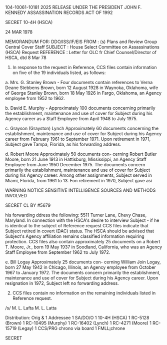 104-10061-10181
2025 RELEASE UNDER THE PRESIDENT JOHN F. KENNEDY ASSASSINATION RECORDS ACT OF 1992

SECRET 10-4H (HSCA)

24 MAR 1978

MEMORANDUM FOR: DDO/ISS/IF/EIS
FROM : (s)
Plans and Review Group
Central Cover Staff
SUBJECT : House Select Committee on Assassinations
(HSCA) Request
REFERENCE : Letter for OLC fr Chief Counsel/Director
of HSCA, dtd 8 Mar 78

1. In response to the request in Reference, CCS files
contain information on five of the 19 individuals listed, as
follows:

a. Mrs. G. Stanley Brown - Four documents contain
references to Verna Deane Stebbens Brown, born 12 August
1928 in Waynoka, Oklahoma, wife of George Stanley Brown,
born 18 May 1926 in Fargo, Oklahoma, an Agency employee
from 1952 to 1962.

b. David E. Murphy - Approximately 100 documents
concerning primarily the establishment, maintenance
and use of cover for Subject during his Agency career
as a Staff Employee from April 1948 to July 1975.

c. Grayson (Grayston) Lynch Approximately 60
documents concerning the establishment, maintenance
and use of cover for Subject during his Agency career
from February 1961 to September 1971. Upon retirement
in 1971, Subject gave Tampa, Florida, as his forwarding
address.

d. Robert Moore Approximately 50 documents con-
cerning Robert Butler Moore, born 21 June 1913 in
Hattisburg, Mississippi, an Agency Staff Employee from
June 1950 December 1975. The documents concern
primarily the establishment, maintenance and use of
cover for Subject during his Agency career. Among other
assignments, Subject served in Miami, Florida, from
1961 to 13. Fon retirement in 1970, Subject gave asi

WARNING NOTICE
SENSITIVE INTELLIGENCE SOURCES
AND METHODS INVOLVED

SECRET CL BY #5679

his forwarding ddress the following: 5511 Turner Lane,
Chevy Chase, Maryland. In connection with the HSCA's
desire to interview Subject - if he is identical to the
subject of Reference request CCS files indicate that
Subject retired in covert (DAC) status. The HSCA
should be advised that Subject's Agency affiliation
remains classified information requiring protection.
CCS files also contain approximately 25 documents on a
Robert T. Moore, Jr., born 19 May 1937 in Soodland,
California, who was an Agency Staff Employee from
September 1962 το July 1972.

e. Bill Logay Approximately 25 documents con-
cerning William Join Logay, born 27 May 1942 in Chicago,
Illinois, an Agency employee from October 1967 to
January 1972. The documents concern primarily the
establishment, maintenance and use of cover for Subject
during his Agency career. Upon resignation in 1972,
Subject left no forwarding address.

2. CCS files contain no information on the remaining
individuals listed in Reference request.

/s/ M. L. Lafta
M. L. Latta

Distribution:
Orig & 1 Addressee
1 SA/DO/O
1 10-4H (HSCA)
1 RC-5128 (Brown)
1 RC-10495 (Murphy)
1 RC-16402 (Lynch)
1 RC-4271 (Moore)
1 RC-15719 (Legay)
1 CCS/PRG chrono via board
1 FMLL¡chrone

SECRET
